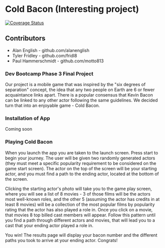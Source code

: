# Cold Bacon (Interesting project)

[![Coverage Status](https://coveralls.io/repos/github/motto813/cold-bacon/badge.svg?branch=master)](https://coveralls.io/github/motto813/cold-bacon?branch=master)

## Contributors
* Alan English - github.com/alanenglish
* Tyler Fridley - github.com/fridl8
* Paul Hammerschmidt - github.com/motto813

### Dev Bootcamp Phase 3 Final Project

Our project is a mobile game that was inspired by the "six degrees of separation" concept, the idea that any two people on Earth are 6 or fewer acquaintance links apart. There is a popular consensus that Kevin Bacon can be linked to any other actor following the same guidelines. We decided turn that into an enjoyable game - Cold Bacon.

### Installation of App
Coming soon

### Playing Cold Bacon
When you launch the app you are taken to the launch screen. Press start to begin your journey. The user will be given two randomly generated actors (they must meet a specific popularity requirement to be considered on the game start screen). The actor on the top of the screen will be your starting actor, and you must find a path to the ending actor, located at the bottom of the screen.

Clicking the starting actor's photo will take you to the game play screen, where you will see a list of 8 movies - 3 of those films will be the actors most well-known roles, and the other 5 (assuming the actor has credits in at least 8 movies) will be a collection of the most popular films by popularity rating that the actor has also played a role in. Once you click on a movie, that movies 8 top billed cast members will appear. Follow this pattern until you find a path through different actors and movies, that will lead you to a cast that your ending actor played a role in.

You win! The results page will display your bacon number and the different paths you took to arrive at your ending actor. Congrats!
